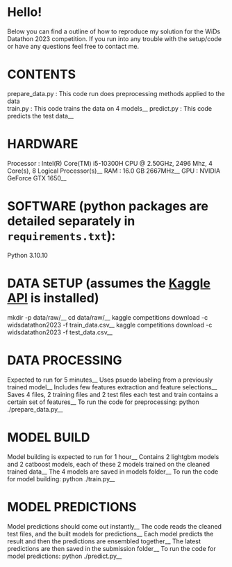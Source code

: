 # Hello!

Below you can find a outline of how to reproduce my solution for the WiDs Datathon 2023 competition.
If you run into any trouble with the setup/code or have any questions feel free to contact me.

# CONTENTS
prepare_data.py     :  This code run does preprocessing methods applied to the data\
train.py            :  This code trains the data on 4 models__
predict.py          :  This code predicts the test data__

# HARDWARE
Processor  : Intel(R) Core(TM) i5-10300H CPU @ 2.50GHz, 2496 Mhz, 4 Core(s), 8 Logical Processor(s)__
RAM        : 16.0 GB 2667MHz__
GPU        : NVIDIA GeForce GTX 1650__

# SOFTWARE (python packages are detailed separately in `requirements.txt`):
Python 3.10.10

# DATA SETUP (assumes the [Kaggle API](https://github.com/Kaggle/kaggle-api) is installed)
mkdir -p data/raw/__
cd data/raw/__
kaggle competitions download -c widsdatathon2023 -f train_data.csv__
kaggle competitions download -c widsdatathon2023 -f test_data.csv__

# DATA PROCESSING
Expected to run for 5 minutes__
Uses psuedo labeling from a previously trained model__
Includes few features extraction and feature selections__
Saves 4 files, 2 training files and 2 test files each test and train contains a certain set of features__
To run the code for preprocessing: python ./prepare_data.py__

# MODEL BUILD
Model building is expected to run for 1 hour__
Contains 2 lightgbm models and 2 catboost models, each of these 2 models trained on the cleaned trained data__
The 4 models are saved in models folder__
To run the code for model building: python ./train.py__

# MODEL PREDICTIONS
Model predictions should come out instantly__
The code reads the cleaned test files, and the built models for predictions__
Each model predicts the result and then the predictions are ensembled together__
The latest predictions are then saved in the submission folder__
To run the code for model predictions: python ./predict.py__
